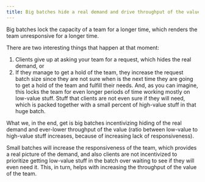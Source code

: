 ```yaml
---
title: Big batches hide a real demand and drive throughput of the value down
---
```


Big batches lock the capacity of a team for a longer time, which renders the team unresponsive for a longer time.

There are two interesting things that happen at that moment:

1) Clients give up at asking your team for a request, which hides the real demand, or
2) If they manage to get a hold of the team, they increase the request batch size since they are not sure when is the next time they are going to get a hold of the team and fulfill their needs. And, as you can imagine, this locks the team for even longer periods of time working mostly on low-value stuff. Stuff that clients are not even sure if they will need, which is packed together with a small percent of high-value stuff in that huge batch. 

What we, in the end, get is big batches incentivizing hiding of the real demand and ever-lower throughput of the value (ratio between low-value to high-value stuff increases, because of increasing lack of responsiveness).

Small batches will increase the responsiveness of the team, which provides a real picture of the demand, and also clients are not incentivized to prioritize getting low-value stuff in the batch over waiting to see if they will even need it. This, in turn, helps with increasing the throughput of the value of the team.
